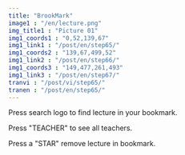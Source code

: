 ```yaml
---
title: "BrookMark"
image1 : "/en/lecture.png"
img_title1 : "Picture 01"
img1_coords1 : "0,52,139,67"
img1_link1 : "/post/en/step65/"
img1_coords2 : "139,67,499,52"
img1_link2 : "/post/en/step66/"
img1_coords3 : "149,477,261,493"
img1_link3 : "/post/en/step67/"
tranvi : "/post/vi/step65/"
tranen : "/post/en/step65/"
---
```

Press search logo to find lecture in your bookmark.

Press "TEACHER" to see all teachers.

Press a "STAR"  remove lecture in bookmark.
